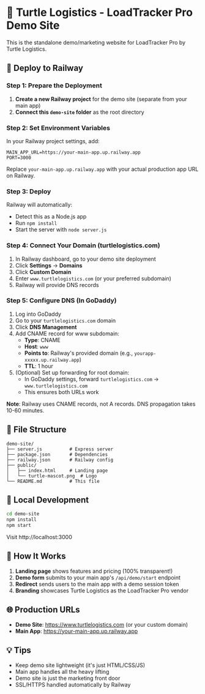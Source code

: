 # 🐢 Turtle Logistics - LoadTracker Pro Demo Site

This is the standalone demo/marketing website for LoadTracker Pro by Turtle Logistics.

## 🚀 Deploy to Railway

### Step 1: Prepare the Deployment

1. **Create a new Railway project** for the demo site (separate from your main app)
2. **Connect this `demo-site` folder** as the root directory

### Step 2: Set Environment Variables

In your Railway project settings, add:

```
MAIN_APP_URL=https://your-main-app.up.railway.app
PORT=3000
```

Replace `your-main-app.up.railway.app` with your actual production app URL on Railway.

### Step 3: Deploy

Railway will automatically:
- Detect this as a Node.js app
- Run `npm install`
- Start the server with `node server.js`

### Step 4: Connect Your Domain (turtlelogistics.com)

1. In Railway dashboard, go to your demo site deployment
2. Click **Settings** → **Domains**
3. Click **Custom Domain**
4. Enter `www.turtlelogistics.com` (or your preferred subdomain)
5. Railway will provide DNS records

### Step 5: Configure DNS (In GoDaddy)

1. Log into GoDaddy
2. Go to your `turtlelogistics.com` domain
3. Click **DNS Management**
4. Add CNAME record for www subdomain:
   - **Type**: CNAME
   - **Host**: `www`
   - **Points to**: Railway's provided domain (e.g., `yourapp-xxxxx.up.railway.app`)
   - **TTL**: 1 hour
5. (Optional) Set up forwarding for root domain:
   - In GoDaddy settings, forward `turtlelogistics.com` → `www.turtlelogistics.com`
   - This ensures both URLs work

**Note**: Railway uses CNAME records, not A records. DNS propagation takes 10-60 minutes.

## 📁 File Structure

```
demo-site/
├── server.js          # Express server
├── package.json       # Dependencies
├── railway.json       # Railway config
├── public/
│   ├── index.html     # Landing page
│   └── turtle-mascot.png  # Logo
└── README.md          # This file
```

## 🔧 Local Development

```bash
cd demo-site
npm install
npm start
```

Visit http://localhost:3000

## 📝 How It Works

1. **Landing page** shows features and pricing (100% transparent!)
2. **Demo form** submits to your main app's `/api/demo/start` endpoint
3. **Redirect** sends users to the main app with a demo session token
4. **Branding** showcases Turtle Logistics as the LoadTracker Pro vendor

## 🌐 Production URLs

- **Demo Site**: https://www.turtlelogistics.com (or your custom domain)
- **Main App**: https://your-main-app.up.railway.app

## 💡 Tips

- Keep demo site lightweight (it's just HTML/CSS/JS)
- Main app handles all the heavy lifting
- Demo site is just the marketing front door
- SSL/HTTPS handled automatically by Railway
